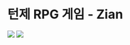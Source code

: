 턴제 RPG 게임 - Zian
====================
<img src="https://capsule-render.vercel.app/api?type=waving&color=CED8F6&height=150&section=header&text=Zian&fontSize=80&fontcolor=white" />
<img src="https://capsule-render.vercel.app/api?type=waving&color=CED8F6&height=150&section=footer" />
